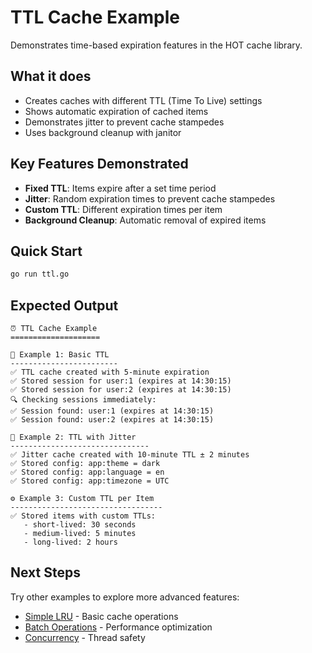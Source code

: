 # TTL Cache Example

Demonstrates time-based expiration features in the HOT cache library.

## What it does

- Creates caches with different TTL (Time To Live) settings
- Shows automatic expiration of cached items
- Demonstrates jitter to prevent cache stampedes
- Uses background cleanup with janitor

## Key Features Demonstrated

- **Fixed TTL**: Items expire after a set time period
- **Jitter**: Random expiration times to prevent cache stampedes
- **Custom TTL**: Different expiration times per item
- **Background Cleanup**: Automatic removal of expired items

## Quick Start

```bash
go run ttl.go
```

## Expected Output

```
⏰ TTL Cache Example
====================

📝 Example 1: Basic TTL
------------------------
✅ TTL cache created with 5-minute expiration
✅ Stored session for user:1 (expires at 14:30:15)
✅ Stored session for user:2 (expires at 14:30:15)
🔍 Checking sessions immediately:
✅ Session found: user:1 (expires at 14:30:15)
✅ Session found: user:2 (expires at 14:30:15)

🎲 Example 2: TTL with Jitter
-------------------------------
✅ Jitter cache created with 10-minute TTL ± 2 minutes
✅ Stored config: app:theme = dark
✅ Stored config: app:language = en
✅ Stored config: app:timezone = UTC

⚙️ Example 3: Custom TTL per Item
----------------------------------
✅ Stored items with custom TTLs:
   - short-lived: 30 seconds
   - medium-lived: 5 minutes
   - long-lived: 2 hours
```

## Next Steps

Try other examples to explore more advanced features:
- [Simple LRU](../simple-lru/) - Basic cache operations
- [Batch Operations](../batch/) - Performance optimization
- [Concurrency](../concurrency/) - Thread safety 